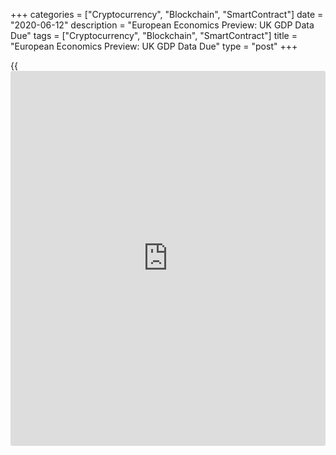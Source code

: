 +++
categories = ["Cryptocurrency", "Blockchain", "SmartContract"]
date = "2020-06-12"
description = "European Economics Preview: UK GDP Data Due"
tags = ["Cryptocurrency", "Blockchain", "SmartContract"]
title = "European Economics Preview: UK GDP Data Due"
type = "post"
+++

{{<iframe id="large-banner" src="https://www.bounty.group/#slide=5.0" width="100%" height="600" scrolling="no" style="border: 0px solid rgb(216, 221, 230); border-radius: 3px;">}}

Monthly GDP, industrial production and foreign trade from the UK and
final consumer prices from France are the major reports due on Friday.

At 2.00 am ET, the Office for National Statistics publishes GDP data for
April. The UK [economy][1] is forecast to contract 18.7 percent on
month, following a 5.8 percent decrease in March.

UK industrial production and foreign trade figures are also due.
Economists forecast industrial output to decline 15 percent on month,
bigger than the 4.2 percent fall in March. The total trade deficit is
seen at GBP 11.6 billion versus -GBP 12.5 billion in the previous month.

At 2.45 am ET, France's Insee is scheduled to release final consumer
price data. Inflation is forecast to ease to 0.2 percent in May, as
initially estimated, from 0.3 percent in April.

At 3.00 am ET, Spain's INE is set to issue final inflation data.
According to initial estimate, consumer prices declined 1 percent
annually in May. The statistical office is expected to confirm the
preliminary estimate.

In the meantime, industrial production and retail sales from Turkey are
due. Economists forecast output to fall 17 percent annually in April
compared to a 2 percent drop in March.

At 4.00 am ET, Italy's Istat is set to issue unemployment data.

At 5.00 am ET, Eurostat publishes euro area industrial production
figures for April. Production is expected to fall 20 percent on month,
following an 11.3 percent decrease in March.

For comments and feedback [contact](https://www.playgroundfx.com/contact/): editorial@rtt[news](https://www.letsplayfx.com/blog/forex-news-website/).com

[Business News][2]

   1. www.rtt[news](https://www.letsplayfx.com/blog/forex-news-website/).com/Content/EconomicNews.aspx
   2. www.rtt[news](https://www.letsplayfx.com/blog/forex-news-website/).com/Content/Business.aspx